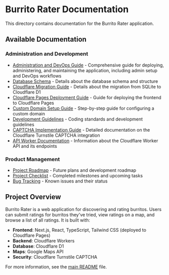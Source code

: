 # Burrito Rater Documentation

This directory contains documentation for the Burrito Rater application.

## Available Documentation

### Administration and Development

- [Administration and DevOps Guide](./ADMIN_DEVOPS.md) - Comprehensive guide for deploying, administering, and maintaining the application, including admin setup and DevOps workflows
- [Database Schema](./DATABASE_SCHEMA.md) - Details about the database schema and structure
- [Cloudflare Migration Guide](./CLOUDFLARE_MIGRATION.md) - Details about the migration from SQLite to Cloudflare D1
- [Cloudflare Pages Deployment Guide](./CLOUDFLARE_PAGES.md) - Guide for deploying the frontend to Cloudflare Pages
- [Custom Domain Setup Guide](./CUSTOM_DOMAIN.md) - Step-by-step guide for configuring a custom domain
- [Development Guidelines](./CURSOR_RULES.md) - Coding standards and development guidelines
- [CAPTCHA Implementation Guide](./CAPTCHA_IMPLEMENTATION.md) - Detailed documentation on the Cloudflare Turnstile CAPTCHA integration
- [API Worker Documentation](./API_WORKER.md) - Information about the Cloudflare Worker API and its endpoints

### Product Management

- [Project Roadmap](./PRODUCT_MGMT/ROADMAP.md) - Future plans and development roadmap
- [Project Checklist](./PRODUCT_MGMT/TODO_CHECKLIST.md) - Completed milestones and upcoming tasks
- [Bug Tracking](./PRODUCT_MGMT/BUGS.md) - Known issues and their status

## Project Overview

Burrito Rater is a web application for discovering and rating burritos. Users can submit ratings for burritos they've tried, view ratings on a map, and browse a list of all ratings. It is built with:

- **Frontend**: Next.js, React, TypeScript, Tailwind CSS (deployed to Cloudflare Pages)
- **Backend**: Cloudflare Workers
- **Database**: Cloudflare D1
- **Maps**: Google Maps API
- **Security**: Cloudflare Turnstile CAPTCHA

For more information, see the [main README](../README.md) file. 